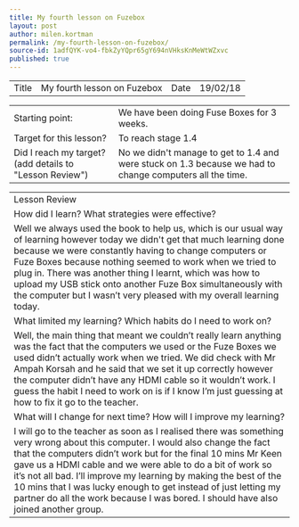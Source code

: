 ```yaml
---
title: My fourth lesson on Fuzebox
layout: post
author: milen.kortman
permalink: /my-fourth-lesson-on-fuzebox/
source-id: 1adfQYK-vo4-fbkZyYQpr65gY694nVHksKnMeWtWZxvc
published: true
---
```

<table>
  <tr>
    <td>Title</td>
    <td>My fourth lesson on Fuzebox</td>
    <td>Date</td>
    <td>19/02/18</td>
  </tr>
</table>


<table>
  <tr>
    <td>Starting point:</td>
    <td>We have been doing Fuse Boxes for 3 weeks.</td>
  </tr>
  <tr>
    <td>Target for this lesson?</td>
    <td>To reach stage 1.4</td>
  </tr>
  <tr>
    <td>Did I reach my target? 
(add details to "Lesson Review")</td>
    <td>No we didn't manage to get to 1.4 and were stuck on 1.3 because we had to change computers all the time.</td>
  </tr>
</table>


<table>
  <tr>
    <td>Lesson Review</td>
  </tr>
  <tr>
    <td>How did I learn? What strategies were effective? </td>
  </tr>
  <tr>
    <td>Well we always used the book to help us, which is our usual way of learning however today we didn't get that much learning done because we were constantly having to change computers or Fuze Boxes because nothing seemed to work when we tried to plug in. There was another thing I learnt, which was how to upload my USB stick onto another Fuze Box simultaneously with the computer but I wasn’t very pleased with my overall learning today.</td>
  </tr>
  <tr>
    <td>What limited my learning? Which habits do I need to work on? </td>
  </tr>
  <tr>
    <td>Well, the main thing that meant we couldn’t really learn anything was the fact that the computers we used or the Fuze Boxes we used didn’t actually work when we tried. We did check with Mr Ampah Korsah and he said that we set it up correctly however the computer didn’t have any HDMI cable so it wouldn’t work. I guess the habit I need to work on is if I know I’m just guessing at how to fix it go to the teacher.</td>
  </tr>
  <tr>
    <td>What will I change for next time? How will I improve my learning?</td>
  </tr>
  <tr>
    <td>I will go to the teacher as soon as I realised there was something very wrong about this computer. I would also change the fact that the computers didn’t work but for the final 10 mins Mr Keen gave us a HDMI cable and we were able to do a bit of work so it’s not all bad. I’ll improve my learning by making the best of the 10 mins that I was lucky enough to get instead of just letting my partner do all the work because I was bored. I should have also joined another group.</td>
  </tr>
</table>


